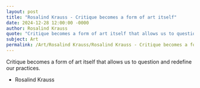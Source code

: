 ```yaml
---
layout: post
title: "Rosalind Krauss - Critique becomes a form of art itself"
date: 2024-12-28 12:00:00 -0000
author: Rosalind Krauss
quote: "Critique becomes a form of art itself that allows us to question and redefine our practices."
subject: Art
permalink: /Art/Rosalind Krauss/Rosalind Krauss - Critique becomes a form of art itself
---
```


Critique becomes a form of art itself that allows us to question and redefine our practices.

- Rosalind Krauss
